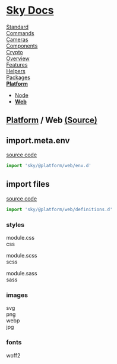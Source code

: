 <!--- This Web was auto-generated using "npx sky readme" --> 

# [Sky Docs](../../README.md)

[Standard](..%2F..%2Fstandard%2FREADME.md)   
[Commands](..%2F..%2F%5Fcommands%2Fdocs%2FREADME.md)   
[Cameras](..%2F..%2Fcameras%2FREADME.md)   
[Components](..%2F..%2Fcomponents%2FREADME.md)   
[Crypto](..%2F..%2Fcrypto%2FREADME.md)   
[Overview](..%2F..%2Fdocs%2FREADME.md)   
[Features](..%2F..%2Ffeatures%2FREADME.md)   
[Helpers](..%2F..%2Fhelpers%2FREADME.md)   
[Packages](..%2F..%2Fpkgs%2FREADME.md)   
**[Platform](..%2F..%2Fplatform%2FREADME.md)**   
* [Node](..%2F..%2Fplatform%2Fnode%2FREADME.md)
* **[Web](..%2F..%2Fplatform%2Fweb%2FREADME.md)**
  
## [Platform](..%2F..%2Fplatform%2FREADME.md) / Web [(Source)](..%2F..%2Fplatform%2Fweb%2F)

## import.meta.env

[source code](env.d.ts)

```typescript
import 'sky/@platform/web/env.d'

```

## import files

[source code](definitions.d.ts)

```typescript
import 'sky/@platform/web/definitions.d'

```

### styles

module.css  
css  
  
module.scss  
scss  
  
module.sass  
sass

### images

svg  
png  
webp  
jpg

### fonts

woff2